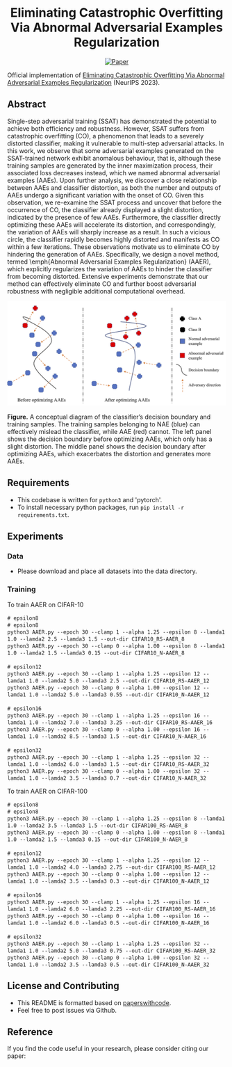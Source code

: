 <div align="center">   

# Eliminating Catastrophic Overfitting Via Abnormal Adversarial Examples Regularization
[![Paper](https://img.shields.io/badge/paper-NeurIPS-green)]()

</div>

Official implementation of [Eliminating Catastrophic Overfitting Via Abnormal Adversarial Examples Regularization]() (NeurIPS 2023).

## Abstract
Single-step adversarial training (SSAT) has demonstrated the potential to achieve both efficiency and robustness. However, SSAT suffers from catastrophic overfitting (CO), a phenomenon that leads to a severely distorted classifier, making it vulnerable to multi-step adversarial attacks. In this work, we observe that some adversarial examples generated on the SSAT-trained network exhibit anomalous behaviour, that is, although these training samples are generated by the inner maximization process, their associated loss decreases instead, which we named abnormal adversarial examples (AAEs). Upon further analysis, we discover a close relationship between AAEs and classifier distortion, as both the number and outputs of AAEs undergo a significant variation with the onset of CO. Given this observation, we re-examine the SSAT process and uncover that before the occurrence of CO, the classifier already displayed a slight distortion, indicated by the presence of few AAEs. Furthermore, the classifier directly optimizing these AAEs will accelerate its distortion, and correspondingly, the variation of AAEs will sharply increase as a result. In such a vicious circle, the classifier rapidly becomes highly distorted and manifests as CO within a few iterations. These observations motivate us to eliminate CO by hindering the generation of AAEs. Specifically, we design a novel method, termed \emph{Abnormal Adversarial Examples Regularization} (AAER), which explicitly regularizes the variation of AAEs to hinder the classifier from becoming distorted. Extensive experiments demonstrate that our method can effectively eliminate CO and further boost adversarial robustness with negligible additional computational overhead. 

<p float="left" align="center">
<img src="AAE.png" width="650" /> 
    
**Figure.** A conceptual diagram of the classifier’s decision boundary and training samples. The training samples belonging to NAE (blue) can effectively mislead the classifier, while AAE (red) cannot. The left panel shows the decision boundary before optimizing AAEs, which only has a slight distortion. The middle panel shows the decision boundary after optimizing AAEs, which exacerbates the distortion and generates more AAEs.
</p>

## Requirements
- This codebase is written for `python3` and 'pytorch'.
- To install necessary python packages, run `pip install -r requirements.txt`.


## Experiments
### Data
- Please download and place all datasets into the data directory. 


### Training

To train AAER on CIFAR-10
```
# epsilon8
# epsilon8
python3 AAER.py --epoch 30 --clamp 1 --alpha 1.25 --epsilon 8 --lamda1 1.0 --lamda2 2.5 --lamda3 1.5 --out-dir CIFAR10_RS-AAER_8
python3 AAER.py --epoch 30 --clamp 0 --alpha 1.00 --epsilon 8 --lamda1 1.0 --lamda2 1.5 --lamda3 0.15 --out-dir CIFAR10_N-AAER_8

# epsilon12
python3 AAER.py --epoch 30 --clamp 1 --alpha 1.25 --epsilon 12 --lamda1 1.0 --lamda2 5.0 --lamda3 2.5 --out-dir CIFAR10_RS-AAER_12
python3 AAER.py --epoch 30 --clamp 0 --alpha 1.00 --epsilon 12 --lamda1 1.0 --lamda2 5.0 --lamda3 0.55 --out-dir CIFAR10_N-AAER_12

# epsilon16
python3 AAER.py --epoch 30 --clamp 1 --alpha 1.25 --epsilon 16 --lamda1 1.0 --lamda2 7.0 --lamda3 3.25 --out-dir CIFAR10_RS-AAER_16
python3 AAER.py --epoch 30 --clamp 0 --alpha 1.00 --epsilon 16 --lamda1 1.0 --lamda2 8.5 --lamda3 1.5 --out-dir CIFAR10_N-AAER_16

# epsilon32
python3 AAER.py --epoch 30 --clamp 1 --alpha 1.25 --epsilon 32 --lamda1 1.0 --lamda2 6.0 --lamda3 1.5 --out-dir CIFAR10_RS-AAER_32
python3 AAER.py --epoch 30 --clamp 0 --alpha 1.00 --epsilon 32 --lamda1 1.0 --lamda2 3.5 --lamda3 0.7 --out-dir CIFAR10_N-AAER_32
```

To train AAER on CIFAR-100
```
# epsilon8
# epsilon8
python3 AAER.py --epoch 30 --clamp 1 --alpha 1.25 --epsilon 8 --lamda1 1.0 --lamda2 3.5 --lamda3 1.5 --out-dir CIFAR100_RS-AAER_8
python3 AAER.py --epoch 30 --clamp 0 --alpha 1.00 --epsilon 8 --lamda1 1.0 --lamda2 1.5 --lamda3 0.15 --out-dir CIFAR100_N-AAER_8

# epsilon12
python3 AAER.py --epoch 30 --clamp 1 --alpha 1.25 --epsilon 12 --lamda1 1.0 --lamda2 4.0 --lamda3 2.75 --out-dir CIFAR100_RS-AAER_12
python3 AAER.py --epoch 30 --clamp 0 --alpha 1.00 --epsilon 12 --lamda1 1.0 --lamda2 3.5 --lamda3 0.3 --out-dir CIFAR100_N-AAER_12

# epsilon16
python3 AAER.py --epoch 30 --clamp 1 --alpha 1.25 --epsilon 16 --lamda1 1.0 --lamda2 6.0 --lamda3 2.25 --out-dir CIFAR100_RS-AAER_16
python3 AAER.py --epoch 30 --clamp 0 --alpha 1.00 --epsilon 16 --lamda1 1.0 --lamda2 6.0 --lamda3 0.5 --out-dir CIFAR100_N-AAER_16

# epsilon32
python3 AAER.py --epoch 30 --clamp 1 --alpha 1.25 --epsilon 32 --lamda1 1.0 --lamda2 5.0 --lamda3 0.75 --out-dir CIFAR100_RS-AAER_32
python3 AAER.py --epoch 30 --clamp 0 --alpha 1.00 --epsilon 32 --lamda1 1.0 --lamda2 3.5 --lamda3 0.5 --out-dir CIFAR100_N-AAER_32
```


## License and Contributing
- This README is formatted based on [paperswithcode](https://github.com/paperswithcode/releasing-research-code).
- Feel free to post issues via Github. 

## Reference
If you find the code useful in your research, please consider citing our paper:

<pre>

</pre>
